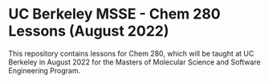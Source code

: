 # UC Berkeley MSSE - Chem 280 Lessons (August 2022)

This repository contains lessons for Chem 280, which will be taught at UC Berkeley in August 2022 for the Masters of Molecular Science and Software Engineering Program.
